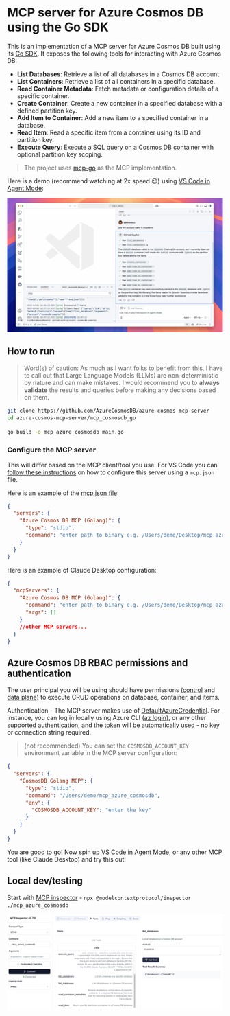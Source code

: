 # MCP server for Azure Cosmos DB using the Go SDK

This is an implementation of a MCP server for Azure Cosmos DB built using its [Go SDK](https://pkg.go.dev/github.com/Azure/azure-sdk-for-go/sdk/data/azcosmos). It exposes the following tools for interacting with Azure Cosmos DB:

- **List Databases**: Retrieve a list of all databases in a Cosmos DB account.
- **List Containers**: Retrieve a list of all containers in a specific database.
- **Read Container Metadata**: Fetch metadata or configuration details of a specific container.
- **Create Container**: Create a new container in a specified database with a defined partition key.
- **Add Item to Container**: Add a new item to a specified container in a database.
- **Read Item**: Read a specific item from a container using its ID and partition key.
- **Execute Query**: Execute a SQL query on a Cosmos DB container with optional partition key scoping.

> The project uses [mcp-go](https://github.com/mark3labs/mcp-go) as the MCP implementation.

Here is a demo (recommend watching at 2x speed 😉) using [VS Code in Agent Mode](https://code.visualstudio.com/docs/copilot/chat/chat-agent-mode):

[![Demo: MCP server for Azure Cosmos DB using the Go SDK](images/demo.png)](https://www.youtube.com/watch?v=CsM-mspWJeM)

## How to run

> Word(s) of caution: As much as I want folks to benefit from this, I have to call out that Large Language Models (LLMs) are non-deterministic by nature and can make mistakes. I would recommend you to **always validate** the results and queries before making any decisions based on them.

```bash
git clone https://github.com/AzureCosmosDB/azure-cosmos-mcp-server
cd azure-cosmos-mcp-server/mcp_cosmosdb_go

go build -o mcp_azure_cosmosdb main.go
```

### Configure the MCP server

This will differ based on the MCP client/tool you use. For VS Code you can [follow these instructions](https://code.visualstudio.com/docs/copilot/chat/mcp-servers#_add-an-mcp-server) on how to configure this server using a `mcp.json` file.

Here is an example of the [mcp.json file](mcp.json):

```json
{
  "servers": {
    "Azure Cosmos DB MCP (Golang)": {
      "type": "stdio",
      "command": "enter path to binary e.g. /Users/demo/Desktop/mcp_azure_cosmosdb"
    }
  }
}
```

Here is an example of Claude Desktop configuration:

```json
{
  "mcpServers": {
    "Azure Cosmos DB MCP (Golang)": {
      "command": "enter path to binary e.g. /Users/demo/Desktop/mcp_azure_cosmosdb",
      "args": []
    }
    //other MCP servers...
  }
}
```

## Azure Cosmos DB RBAC permissions and authentication

The user principal you will be using should have permissions ([control](https://learn.microsoft.com/en-us/azure/cosmos-db/nosql/security/how-to-grant-control-plane-role-based-access?tabs=built-in-definition%2Ccsharp&pivots=azure-interface-cli) and [data plane](https://learn.microsoft.com/en-us/azure/cosmos-db/nosql/security/how-to-grant-data-plane-role-based-access?tabs=built-in-definition%2Ccsharp&pivots=azure-interface-cli)) to execute CRUD operations on database, container, and items.

Authentication - The MCP server makes use of [DefaultAzureCredential](https://learn.microsoft.com/en-us/azure/developer/go/sdk/authentication/credential-chains#defaultazurecredential-overview). For instance, you can log in locally using Azure CLI ([az login](https://learn.microsoft.com/en-us/cli/azure/authenticate-azure-cli)), or any other supported authentication, and the token will be automatically used - no key or connection string required.

> (not recommended) You can set the `COSMOSDB_ACCOUNT_KEY` environment variable in the MCP server configuration:

  ```json
  {
    "servers": {
      "CosmosDB Golang MCP": {
        "type": "stdio",
        "command": "/Users/demo/mcp_azure_cosmosdb",
        "env": {
          "COSMOSDB_ACCOUNT_KEY": "enter the key"
        }
      }
    }
  }
  ```

You are good to go! Now spin up [VS Code in Agent Mode](https://code.visualstudio.com/docs/copilot/chat/chat-agent-mode), or any other MCP tool (like Claude Desktop) and try this out!

## Local dev/testing

Start with [MCP inspector](https://modelcontextprotocol.io/docs/tools/inspector) - `npx @modelcontextprotocol/inspector ./mcp_azure_cosmosdb`

![](images/mcp_inspector.png)
